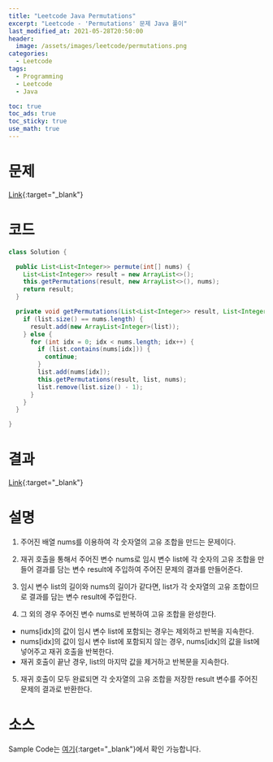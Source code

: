 ```yaml
---
title: "Leetcode Java Permutations"
excerpt: "Leetcode - 'Permutations' 문제 Java 풀이"
last_modified_at: 2021-05-28T20:50:00
header:
  image: /assets/images/leetcode/permutations.png
categories:
  - Leetcode
tags:
  - Programming
  - Leetcode
  - Java

toc: true
toc_ads: true
toc_sticky: true
use_math: true
---
```

# 문제
[Link](https://leetcode.com/problems/permutations/){:target="_blank"}

# 코드
```java
class Solution {

  public List<List<Integer>> permute(int[] nums) {
    List<List<Integer>> result = new ArrayList<>();
    this.getPermutations(result, new ArrayList<>(), nums);
    return result;
  }

  private void getPermutations(List<List<Integer>> result, List<Integer> list, int[] nums) {
    if (list.size() == nums.length) {
      result.add(new ArrayList<Integer>(list));
    } else {
      for (int idx = 0; idx < nums.length; idx++) {
        if (list.contains(nums[idx])) {
          continue;
        }
        list.add(nums[idx]);
        this.getPermutations(result, list, nums);
        list.remove(list.size() - 1);
      }
    }
  }

}
```

# 결과
[Link](https://leetcode.com/submissions/detail/499405241/){:target="_blank"}

# 설명
1. 주어진 배열 nums를 이용하여 각 숫자열의 고유 조합을 만드는 문제이다.

2. 재귀 호출을 통해서 주어진 변수 nums로 임시 변수 list에 각 숫자의 고유 조합을 만들어 결과를 담는 변수 result에 주입하여 주어진 문제의 결과를 만들어준다.

3. 임시 변수 list의 길이와 nums의 길이가 같다면, list가 각 숫자열의 고유 조합이므로 결과를 담는 변수 result에 주입한다.

4. 그 외의 경우 주어진 변수 nums로 반복하여 고유 조합을 완성한다.
- nums[idx]의 값이 임시 변수 list에 포함되는 경우는 제외하고 반복을 지속한다.
- nums[idx]의 값이 임시 변수 list에 포함되지 않는 경우, nums[idx]의 값을 list에 넣어주고 재귀 호출을 반복한다.
- 재귀 호출이 끝난 경우, list의 마지막 값을 제거하고 반복문을 지속한다.

5. 재귀 호출이 모두 완료되면 각 숫자열의 고유 조합을 저장한 result 변수를 주어진 문제의 결과로 반환한다.

# 소스
Sample Code는 [여기](https://github.com/GracefulSoul/leetcode/blob/master/src/main/java/gracefulsoul/problems/Permutations.java){:target="_blank"}에서 확인 가능합니다.